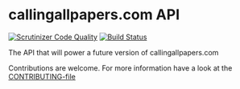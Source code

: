 # callingallpapers.com API

[![Scrutinizer Code Quality](https://scrutinizer-ci.com/g/joindin/callingallpapers-api/badges/quality-score.png?b=master)](https://scrutinizer-ci.com/g/joindin/callingallpapers-api/?branch=master)
[![Build Status](https://travis-ci.org/joindin/callingallpapers-api.svg?branch=master)](https://travis-ci.org/joindin/callingallpapers-api)

The API that will power a future version of callingallpapers.com

Contributions are welcome. For more information have a look at the
[CONTRIBUTING-file](CONTRIBUTING.md)
